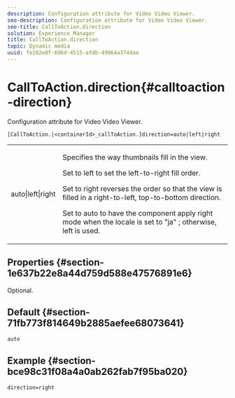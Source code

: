 ```yaml
---
description: Configuration attribute for Video Video Viewer.
seo-description: Configuration attribute for Video Video Viewer.
seo-title: CallToAction.direction
solution: Experience Manager
title: CallToAction.direction
topic: Dynamic media
uuid: fe182e8f-696d-4515-afdb-49964a374dae
---
```


# CallToAction.direction{#calltoaction-direction}

Configuration attribute for Video Video Viewer.

 `[CallToAction.|<containerId>_callToAction.]direction=auto|left|right`

<table id="table_441553CD34C94A58A9D7CBF772DEDDB6"> 
 <tbody> 
  <tr> 
   <td colname="col1"> <p> <span class="codeph"> auto|left|right </span> </p> </td> 
   <td colname="col2"> <p> Specifies the way thumbnails fill in the view. </p> <p>Set to <span class="codeph"> left </span> to set the left-to-right fill order. </p> <p>Set to <span class="codeph"> right </span> reverses the order so that the view is filled in a right-to-left, top-to-bottom direction. </p> <p>Set to <span class="codeph"> auto </span> to have the component apply right mode when the locale is set to <span class="codeph"> "ja" </span>; otherwise, <span class="codeph"> left </span> is used. </p> </td> 
  </tr> 
 </tbody> 
</table>

## Properties {#section-1e637b22e8a44d759d588e47576891e6}

Optional.

## Default {#section-71fb773f814649b2885aefee68073641}

`auto`

## Example {#section-bce98c31f08a4a0ab262fab7f95ba020}

```
direction=right
```

